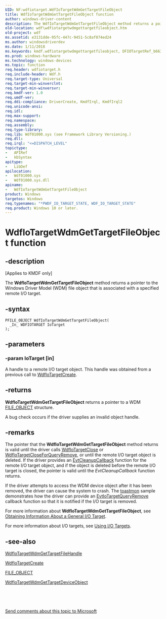 ```yaml
---
UID: NF:wdfiotarget.WdfIoTargetWdmGetTargetFileObject
title: WdfIoTargetWdmGetTargetFileObject function
author: windows-driver-content
description: The WdfIoTargetWdmGetTargetFileObject method returns a pointer to the Windows Driver Model (WDM) file object that is associated with a specified remote I/O target.
old-location: wdf\wdfiotargetwdmgettargetfileobject.htm
old-project: wdf
ms.assetid: e3131dde-95fc-447c-9451-5c8af074ed24
ms.author: windowsdriverdev
ms.date: 1/11/2018
ms.keywords: kmdf.wdfiotargetwdmgettargetfileobject, DFIOTargetRef_b6639c60-55f2-40be-a678-c7cf56a8e28f.xml, wdfiotarget/WdfIoTargetWdmGetTargetFileObject, WdfIoTargetWdmGetTargetFileObject method, WdfIoTargetWdmGetTargetFileObject, wdf.wdfiotargetwdmgettargetfileobject
ms.prod: windows-hardware
ms.technology: windows-devices
ms.topic: function
req.header: wdfiotarget.h
req.include-header: Wdf.h
req.target-type: Universal
req.target-min-winverclnt: 
req.target-min-winversvr: 
req.kmdf-ver: 1.0
req.umdf-ver: 
req.ddi-compliance: DriverCreate, KmdfIrql, KmdfIrql2
req.unicode-ansi: 
req.idl: 
req.max-support: 
req.namespace: 
req.assembly: 
req.type-library: 
req.lib: Wdf01000.sys (see Framework Library Versioning.)
req.dll: 
req.irql: "<=DISPATCH_LEVEL"
topictype:
-	APIRef
-	kbSyntax
apitype:
-	LibDef
apilocation:
-	Wdf01000.sys
-	Wdf01000.sys.dll
apiname:
-	WdfIoTargetWdmGetTargetFileObject
product: Windows
targetos: Windows
req.typenames: "*PWDF_IO_TARGET_STATE, WDF_IO_TARGET_STATE"
req.product: Windows 10 or later.
---
```


# WdfIoTargetWdmGetTargetFileObject function


## -description


<p class="CCE_Message">[Applies to KMDF only]

The <b>WdfIoTargetWdmGetTargetFileObject</b> method returns a pointer to the Windows Driver Model (WDM) file object that is associated with a specified remote I/O target.


## -syntax


````
PFILE_OBJECT WdfIoTargetWdmGetTargetFileObject(
  _In_ WDFIOTARGET IoTarget
);
````


## -parameters




### -param IoTarget [in]

A handle to a remote I/O target object. This handle was obtained from a previous call to <a href="..\wdfiotarget\nf-wdfiotarget-wdfiotargetcreate.md">WdfIoTargetCreate</a>.


## -returns


<b>WdfIoTargetWdmGetTargetFileObject</b> returns a pointer to a WDM <a href="..\wdm\ns-wdm-_file_object.md">FILE_OBJECT</a> structure.

A bug check occurs if the driver supplies an invalid object handle.





## -remarks


The pointer that the <b>WdfIoTargetWdmGetTargetFileObject</b> method returns is valid until the driver calls <a href="..\wdfiotarget\nf-wdfiotarget-wdfiotargetclose.md">WdfIoTargetClose</a> or <a href="..\wdfiotarget\nf-wdfiotarget-wdfiotargetcloseforqueryremove.md">WdfIoTargetCloseForQueryRemove</a>, or until the remote I/O target object is deleted. If the driver provides an <a href="..\wdfobject\nc-wdfobject-evt_wdf_object_context_cleanup.md">EvtCleanupCallback</a> function for the remote I/O target object, and if the object is deleted before the remote I/O target is closed, the pointer is valid until the <i>EvtCleanupCallback</i> function returns.

If the driver attempts to access the WDM device object after it has been removed, the driver can cause the system to crash.  The <a href="http://go.microsoft.com/fwlink/p/?linkid=251907">toastmon</a> sample demonstrates how the driver can provide an <a href="..\wdfiotarget\nc-wdfiotarget-evt_wdf_io_target_query_remove.md">EvtIoTargetQueryRemove</a> callback function so that it is notified if the I/O target is removed.

For more information about <b>WdfIoTargetWdmGetTargetFileObject</b>, see <a href="https://msdn.microsoft.com/70ae920e-de2d-4014-bae4-74058b26e7c0">Obtaining Information About a General I/O Target</a>. 

For more information about I/O targets, see <a href="https://msdn.microsoft.com/77fd1b64-c3a9-4e12-ac69-0e3725695795">Using I/O Targets</a>.



## -see-also

<a href="..\wdfiotarget\nf-wdfiotarget-wdfiotargetwdmgettargetfilehandle.md">WdfIoTargetWdmGetTargetFileHandle</a>

<a href="..\wdfiotarget\nf-wdfiotarget-wdfiotargetcreate.md">WdfIoTargetCreate</a>

<a href="..\wdm\ns-wdm-_file_object.md">FILE_OBJECT</a>

<a href="..\wdfiotarget\nf-wdfiotarget-wdfiotargetwdmgettargetdeviceobject.md">WdfIoTargetWdmGetTargetDeviceObject</a>

 

 

<a href="mailto:wsddocfb@microsoft.com?subject=Documentation%20feedback [wdf\wdf]:%20WdfIoTargetWdmGetTargetFileObject method%20 RELEASE:%20(1/11/2018)&amp;body=%0A%0APRIVACY STATEMENT%0A%0AWe use your feedback to improve the documentation. We don't use your email address for any other purpose, and we'll remove your email address from our system after the issue that you're reporting is fixed. While we're working to fix this issue, we might send you an email message to ask for more info. Later, we might also send you an email message to let you know that we've addressed your feedback.%0A%0AFor more info about Microsoft's privacy policy, see http://privacy.microsoft.com/en-us/default.aspx." title="Send comments about this topic to Microsoft">Send comments about this topic to Microsoft</a>

